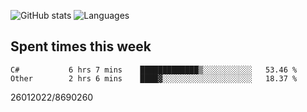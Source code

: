 ![GitHub stats](https://github-readme-stats.vercel.app/api?username=emipa606&theme=github_dark&show_icons=true) 
![Languages](https://github-readme-stats.vercel.app/api/top-langs/?username=emipa606&theme=github_dark&layout=compact)

## Spent times this week
<!--START_SECTION:waka-->

```text
C#           6 hrs 7 mins    █████████████▒░░░░░░░░░░░   53.46 %
Other        2 hrs 6 mins    ████▓░░░░░░░░░░░░░░░░░░░░   18.37 %
```

<!--END_SECTION:waka-->


26012022/8690260
